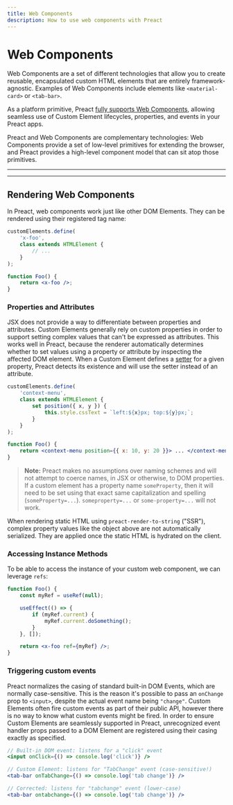 ```yaml
---
title: Web Components
description: How to use web components with Preact
---
```


# Web Components

Web Components are a set of different technologies that allow you to create reusable, encapsulated custom HTML elements that are entirely framework-agnostic. Examples of Web Components include elements like `<material-card>` or `<tab-bar>`.

As a platform primitive, Preact [fully supports Web Components](https://custom-elements-everywhere.com/#preact), allowing seamless use of Custom Element lifecycles, properties, and events in your Preact apps.

Preact and Web Components are complementary technologies: Web Components provide a set of low-level primitives for extending the browser, and Preact provides a high-level component model that can sit atop those primitives.

---

<toc></toc>

---

## Rendering Web Components

In Preact, web components work just like other DOM Elements. They can be rendered using their registered tag name:

```jsx
customElements.define(
	'x-foo',
	class extends HTMLElement {
		// ...
	}
);

function Foo() {
	return <x-foo />;
}
```

### Properties and Attributes

JSX does not provide a way to differentiate between properties and attributes. Custom Elements generally rely on custom properties in order to support setting complex values that can't be expressed as attributes. This works well in Preact, because the renderer automatically determines whether to set values using a property or attribute by inspecting the affected DOM element. When a Custom Element defines a [setter](https://developer.mozilla.org/en-US/docs/Web/JavaScript/Reference/Functions/set) for a given property, Preact detects its existence and will use the setter instead of an attribute.

```jsx
customElements.define(
	'context-menu',
	class extends HTMLElement {
		set position({ x, y }) {
			this.style.cssText = `left:${x}px; top:${y}px;`;
		}
	}
);

function Foo() {
	return <context-menu position={{ x: 10, y: 20 }}> ... </context-menu>;
}
```

> **Note:** Preact makes no assumptions over naming schemes and will not attempt to coerce names, in JSX or otherwise, to DOM properties. If a custom element has a property name `someProperty`, then it will need to be set using that exact same capitalization and spelling (`someProperty=...`). `someproperty=...` or `some-property=...` will not work.

When rendering static HTML using `preact-render-to-string` ("SSR"), complex property values like the object above are not automatically serialized. They are applied once the static HTML is hydrated on the client.

### Accessing Instance Methods

To be able to access the instance of your custom web component, we can leverage `refs`:

```jsx
function Foo() {
	const myRef = useRef(null);

	useEffect(() => {
		if (myRef.current) {
			myRef.current.doSomething();
		}
	}, []);

	return <x-foo ref={myRef} />;
}
```

### Triggering custom events

Preact normalizes the casing of standard built-in DOM Events, which are normally case-sensitive. This is the reason it's possible to pass an `onChange` prop to `<input>`, despite the actual event name being `"change"`. Custom Elements often fire custom events as part of their public API, however there is no way to know what custom events might be fired. In order to ensure Custom Elements are seamlessly supported in Preact, unrecognized event handler props passed to a DOM Element are registered using their casing exactly as specified.

```jsx
// Built-in DOM event: listens for a "click" event
<input onClick={() => console.log('click')} />

// Custom Element: listens for "TabChange" event (case-sensitive!)
<tab-bar onTabChange={() => console.log('tab change')} />

// Corrected: listens for "tabchange" event (lower-case)
<tab-bar ontabchange={() => console.log('tab change')} />
```
